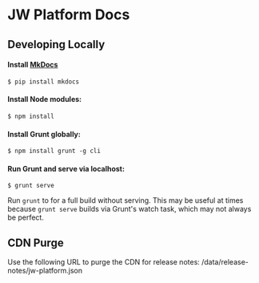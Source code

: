 # JW Platform Docs

## Developing Locally

#### Install [MkDocs](http://www.mkdocs.org/)

```
$ pip install mkdocs
```

#### Install Node modules:

```
$ npm install
```

#### Install Grunt globally:

```
$ npm install grunt -g cli
```

#### Run Grunt and serve via localhost:

```
$ grunt serve
```

Run `grunt` to for a full build without serving. This may be useful at times because `grunt serve` builds via Grunt's watch task, which may not always be perfect.

## CDN Purge

Use the following URL to purge the CDN for release notes: /data/release-notes/jw-platform.json
